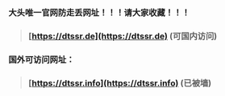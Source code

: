 
### 大头唯一官网防走丢网址！！！请大家收藏！！！
> ### **[https://dtssr.de](https://dtssr.de)** (可国内访问)
### 国外可访问网址：
> ### **[https://dtssr.info](https://dtssr.info)** (已被墙)
